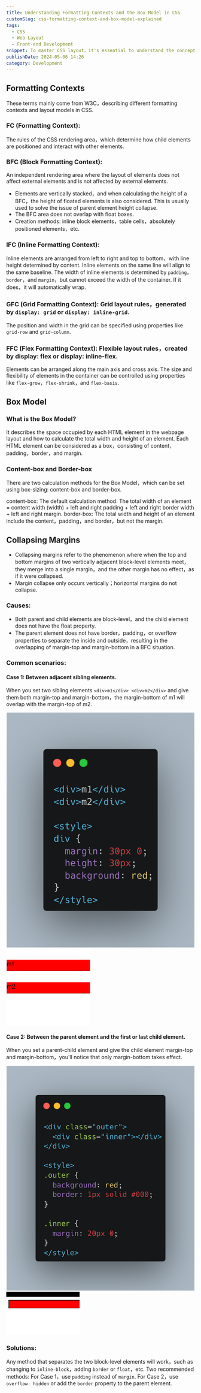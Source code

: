 ```yaml
---
title: Understanding Formatting Contexts and the Box Model in CSS
customSlug: css-formatting-context-and-box-model-explained
tags:
  - CSS
  - Web Layout
  - Front-end Development
snippet: To master CSS layout，it's essential to understand the concepts of Formatting Contexts and the Box Model. This article will dive into the characteristics and applications of BFC，IFC，GFC，and FFC，while also explaining the calculation methods of the Box Model and the common issue of collapsing margins.
publishDate: 2024-05-06 14:26
category: Development
---
```


## Formatting Contexts

These terms mainly come from W3C，describing different formatting contexts and layout models in CSS.
### FC (Formatting Context):
The rules of the CSS rendering area，which determine how child elements are positioned and interact with other elements.

### BFC (Block Formatting Context):
An independent rendering area where the layout of elements does not affect external elements and is not affected by external elements.

- Elements are vertically stacked，and when calculating the height of a BFC，the height of floated elements is also considered. This is usually used to solve the issue of parent element height collapse.
- The BFC area does not overlap with float boxes.
- Creation methods: inline block elements，table cells，absolutely positioned elements，etc.


### IFC (Inline Formatting Context):
Inline elements are arranged from left to right and top to bottom，with line height determined by content. Inline elements on the same line will align to the same baseline.
The width of inline elements is determined by `padding`，`border`，and `margin`，but cannot exceed the width of the container. If it does，it will automatically wrap.

### GFC (Grid Formatting Context): Grid layout rules，generated by `display: grid` or `display: inline-grid`.
The position and width in the grid can be specified using properties like `grid-row` and `grid-column`.

### FFC (Flex Formatting Context): Flexible layout rules，created by display: flex or display: inline-flex.
Elements can be arranged along the main axis and cross axis.
The size and flexibility of elements in the container can be controlled using properties like `flex-grow`，`flex-shrink`，and `flex-basis`.

## Box Model

### What is the Box Model?
It describes the space occupied by each HTML element in the webpage layout and how to calculate the total width and height of an element.
Each HTML element can be considered as a box，consisting of content，padding，border，and margin.

### Content-box and Border-box
There are two calculation methods for the Box Model，which can be set using box-sizing: content-box and border-box.

content-box: The default calculation method. The total width of an element = content width (width) + left and right padding + left and right border width + left and right margin.
border-box: The total width and height of an element include the content，padding，and border，but not the margin.

## Collapsing Margins

- Collapsing margins refer to the phenomenon where when the top and bottom margins of two vertically adjacent block-level elements meet，they merge into a single margin，and the other margin has no effect，as if it were collapsed.
- Margin collapse only occurs vertically；horizontal margins do not collapse.

### Causes:
- Both parent and child elements are block-level，and the child element does not have the float property.
- The parent element does not have border，padding，or overflow properties to separate the inside and outside，resulting in the overlapping of margin-top and margin-bottom in a BFC situation.


### Common scenarios:

#### Case 1: Between adjacent sibling elements.
When you set two sibling elements `<div>m1</div> <div>m2</div>` and give them both margin-top and margin-bottom，the margin-bottom of m1 will overlap with the margin-top of m2.

![between-adjacent-sibling-elements](between-adjacent-sibling-elements.png)
![between-adjacent-sibling-elements-effect](between-adjacent-sibling-elements-effect.gif)

#### Case 2: Between the parent element and the first or last child element.

When you set a parent-child element and give the child element margin-top and margin-bottom，you'll notice that only margin-bottom takes effect.

![between-the-parent-element-and-the-first-or-last-child-element](between-the-parent-element-and-the-first-or-last-child-element.png)
![between-the-parent-element-and-the-first-or-last-child-element-effect](between-the-parent-element-and-the-first-or-last-child-element-effect.gif)

### Solutions:

Any method that separates the two block-level elements will work，such as changing to `inline-block`，adding `border` or `float`，etc.
Two recommended methods: For Case 1，use `padding` instead of `margin`. For Case 2，use `overflow: hidden` or add the `border` property to the parent element.